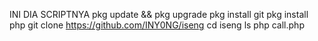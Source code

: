 INI DIA SCRIPTNYA
pkg update && pkg upgrade
pkg install git
pkg install php
git clone https://github.com/INY0NG/iseng
cd iseng
ls
php call.php
